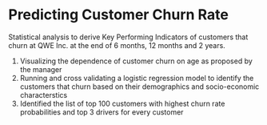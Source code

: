 # Predicting Customer Churn Rate

Statistical analysis to derive Key Performing Indicators of customers that churn at QWE Inc. at the end of 6 months, 12 months and 2 years.

1. Visualizing the dependence of customer churn on age as proposed by the manager
2. Running and cross validating a logistic regression model to identify the customers that churn based on their demographics and socio-economic characterstics
3. Identified the list of top 100 customers with highest churn rate probabilities and top 3 drivers for every customer
